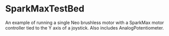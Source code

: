 # SparkMaxTestBed
An example of running a single Neo brushless motor with a SparkMax motor controller tied to the Y axis of a joystick. Also includes AnalogPotentiometer.
